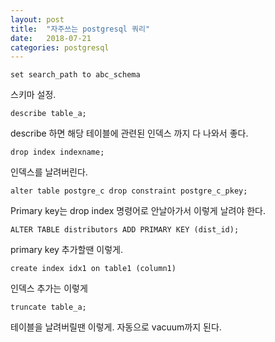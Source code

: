 ```yaml
---
layout: post
title:  "자주쓰는 postgresql 쿼리"
date:   2018-07-21
categories: postgresql
---
```


`set search_path to abc_schema`

스키마 설정. 

`describe table_a;`

describe 하면 해당 테이블에 관련된 인덱스 까지 다 나와서 좋다. 

`drop index indexname;`

인덱스를 날려버린다. 

`alter table postgre_c drop constraint postgre_c_pkey;`

Primary key는 drop index 명령어로 안날아가서 이렇게 날려야 한다. 

`ALTER TABLE distributors ADD PRIMARY KEY (dist_id);`

primary key 추가할땐 이렇게. 

`create index idx1 on table1 (column1)`

인덱스 추가는 이렇게

`truncate table_a;`

테이블을 날려버릴땐 이렇게. 자동으로 vacuum까지 된다. 